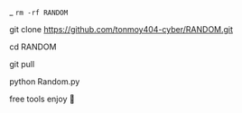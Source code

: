 _  `rm -rf RANDOM`

git clone https://github.com/tonmoy404-cyber/RANDOM.git

cd RANDOM 

git pull

python Random.py

free tools enjoy 💝

